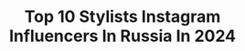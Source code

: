 ---
title: Top 10 Stylists Instagram Influencers In Russia In 2024
description: >-
  Find top stylists Instagram influencers in Russia in 2024. Most popular hashtags: #ootd #love #model.
platform: Instagram
hits: 546
text_top: See the best Instagram accounts on inBeat.
text_bottom: inBeat holds 546 Instagram influencers like this in Russia for you to pitch.
profiles:
  - username: "polinaband"
    fullname: >-
      Polina | 폴리나
    bio: >-
      freelance model and stylist in📍Seoul ㅤㅤ fashion & lifestyle influencer ㅤㅤㅤ모델 • 인플루언서 • 촬영 협찬광고 문의 collab — dm portfolio @polyalee
    location: "Russia"
    followers: 27092
    engagement: 534
    commentsToLikes: 0.030890
    id: ck8sxhmc6hfgk0j78en8d4lnw
    verified: false
    hashtags: "#noni, #porecare, #koreanskincareroutine, #ootd"
  - username: "anastasiyatairi"
    fullname: >-
      Anastasiya Tairi
    bio: >-
      Creative producer & stylist (ex- I am studio, LIME) Fashion consultant tairiwork@gmail.com
    location: "Russia"
    followers: 96318
    engagement: 615
    commentsToLikes: 0.014349
    id: ck5cdctwziy5z0i118no3px44
    verified: false
    hashtags: "#lookoftheday, #ootd, #lookinspo, #styleinspo"
  - username: "elya1p"
    fullname: >-
      Elya Ivanova
    bio: >-
      actress ,model,stylist founder @21.elbrand Съёмки для брендов Сотрудничество Алина +7-904-272-34-17 dj | beauty | lifestyle | style elya1i@mail.ru
    location: "Russia"
    followers: 173729
    engagement: 438
    commentsToLikes: 0.020708
    id: ck8sygjlykrj30j78rtfqh5ye
    verified: false
    hashtags: "#love, #mood, #model, #happy"
  - username: "kate_rock666"
    fullname: >-
      Катя Рок, стилист
    bio: >-
      Personal stylist and fashion influencer. St.Petersburg📍 Я твой персональный стилист и шопер - katerock.ru
    location: "Russia"
    followers: 33251
    engagement: 606
    commentsToLikes: 0.037503
    id: ck0ucoxu9he520i1932zrg19t
    verified: false
    hashtags: "#crocsru, #prada, #like"
  - username: "sasha_shklyaeva"
    fullname: >-
      Stylist/ Александра Шкляева
    bio: >-
      •Fashion blogger •Personal stylist
    location: "Russia"
    followers: 33153
    engagement: 399
    commentsToLikes: 0.032321
    id: ck0u81za969m60i197nt4sqwm
    verified: false
    hashtags: "#lorealprorussia, #lorealprolover, #steampodrussia"
  - username: "absolutlia"
    fullname: >-
      Lia Mstislavskaya
    bio: >-
      Sophisticated Touch of Elegance Photographer | Stylist | Hedonist | Aesthete | Vampire Firenze 🇮🇹 My workshop in Venice 20-23 April🔻
    location: "Russia"
    followers: 63521
    engagement: 387
    commentsToLikes: 0.034788
    id: ck5c2ahlzwv5u0i111um9xplf
    verified: false
    hashtags: ""
  - username: "kristina_tsymlyanskaya"
    fullname: >-
      Кристина Цымлянская
    bio: >-
      Beauty Expert/Stylist/Model 📍Москва ✉️Сотрудничество/Direct kristinatsymlyanskaya@gmail.com 👇🏽Канал по стилю
    location: "Russia"
    followers: 154016
    engagement: 287
    commentsToLikes: 0.023840
    id: ck6tz4fh57k3i0j715a0grzbr
    verified: false
    hashtags: ""
  - username: "moji.boo"
    fullname: >-
      Nigar Kalbiyeva| Baku
    bio: >-
      Fashion designer | Stylist | Influencer Owner of @muliebrebeautybar PR only @mostagency.az
    location: "Russia"
    followers: 61575
    engagement: 260
    commentsToLikes: 0.039092
    id: ck6tqb50cqfgh0j71fh99tz7r
    verified: false
    hashtags: "#goodtastewithatwist, #pantene, #sosecondaz, #baku"
  - username: "nadinasmirnova"
    fullname: >-
      Nadina Smirnova
    bio: >-
      Fashion stylist| Style is very personal. It has nothing to do with fashion. Fashion is over quickly. Style is forever. N.
    location: "Russia"
    followers: 29150
    engagement: 236
    commentsToLikes: 0.016749
    id: ck5hqrtixtm260i11zdzhjejb
    verified: false
    hashtags: "#kayadreamteam"
  - username: "romanenkovika"
    fullname: >-
      Romanenko Vika
    bio: >-
      Influencer , Stylist , SMM Новый день - новый лучок #romanenkoeveryday сотрудничество только ✏️ pr@romanenkoeveryday.ru и телеграмчик стиля 💁🏼‍♀️
    location: "Russia"
    followers: 153977
    engagement: 219
    commentsToLikes: 0.017412
    id: ck55ofd2d88u00i116ur4yfy6
    verified: false
    hashtags: "#dancercise, #romanenkoeveryday, #awn, #romanenko9months"
---